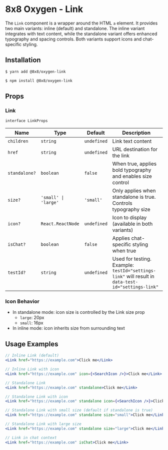 # 8x8 Oxygen - Link

The `Link` component is a wrapper around the HTML `a` element. It provides two main variants: inline (default) and standalone. The inline variant integrates with text content, while the standalone variant offers enhanced typography and spacing controls. Both variants support icons and chat-specific styling.

## Installation

```sh
$ yarn add @8x8/oxygen-link
```

```sh
$ npm install @8x8/oxygen-link
```

## Props

### Link
`interface LinkProps`

| **Name**      | **Type**             | **Default** | **Description**                                                |
| ------------- | -------------------- | ----------- | -------------------------------------------------------------- |
| `children`    | `string`             | `undefined` | Link text content                                              |
| `href`        | `string`             | `undefined` | URL destination for the link                                   |
| `standalone?` | `boolean`            | `false`     | When true, applies bold typography and enables size control    |
| `size?`       | `'small' \| 'large'` | `'small'`   | Only applies when standalone is true. Controls typography size |
| `icon?`       | `React.ReactNode`    | `undefined` | Icon to display (available in both variants)                   |
| `isChat?`     | `boolean`            | `false`     | Applies chat-specific styling when true                        |
| `testId?`     | `string`             | `undefined` | Used for testing. Example: `testId="settings-link"` will result in `data-test-id="settings-link"` |

### Icon Behavior
- In standalone mode: icon size is controlled by the Link size prop
  * `large`: 20px
  * `small`: 16px
- In inline mode: icon inherits size from surrounding text

## Usage Examples

```jsx
// Inline Link (default)
<Link href="https://example.com">Click me</Link>

// Inline Link with icon
<Link href="https://example.com" icon={<SearchIcon />}>Click me</Link>

// Standalone Link
<Link href="https://example.com" standalone>Click me</Link>

// Standalone Link with icon
<Link href="https://example.com" standalone icon={<SearchIcon />}>Click me</Link>

// Standalone Link with small size (default if standalone is true)
<Link href="https://example.com" standalone size="small">Click me</Link>

// Standalone Link with large size
<Link href="https://example.com" standalone size="large">Click me</Link>

// Link in chat context
<Link href="https://example.com" isChat>Click me</Link>
```